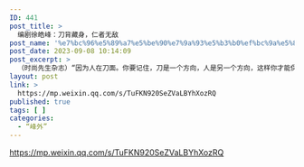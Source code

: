 ```yaml
---
ID: 441
post_title: >
  编剧徐皓峰：刀背藏身，仁者无敌
post_name: '%e7%bc%96%e5%89%a7%e5%be%90%e7%9a%93%e5%b3%b0%ef%bc%9a%e5%88%80%e8%83%8c%e8%97%8f%e8%ba%ab%ef%bc%8c%e4%bb%81%e8%80%85%e6%97%a0%e6%95%8c'
post_date: 2023-09-08 10:14:09
post_excerpt: >
  （时尚先生杂志）“因为人在刀面。你要记住，刀是一个方向，人是另一个方向，这样你才能保护住你自己，这是刀法的基本要诀。”
layout: post
link: >
  https://mp.weixin.qq.com/s/TuFKN920SeZVaLBYhXozRQ
published: true
tags: [ ]
categories:
  - “峰外”
---
```

https://mp.weixin.qq.com/s/TuFKN920SeZVaLBYhXozRQ